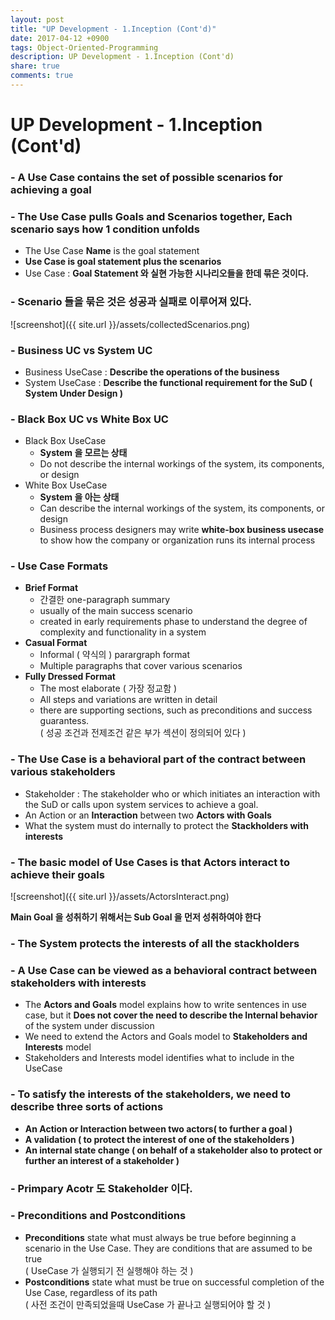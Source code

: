 ```yaml
---
layout: post
title: "UP Development - 1.Inception (Cont'd)"
date: 2017-04-12 +0900
tags: Object-Oriented-Programming
description: UP Development - 1.Inception (Cont'd)
share: true
comments: true
---
```



UP Development - 1.Inception (Cont'd)
=======
### - A Use Case contains the set of possible scenarios for achieving a goal

### - The Use Case pulls Goals and Scenarios together, Each scenario says how 1 condition unfolds
- The Use Case **Name** is the goal statement
- **Use Case is goal statement plus the scenarios**
- Use Case : **Goal Statement 와 실현 가능한 시나리오들을 한데 묶은 것이다.**

### - Scenario 들을 묶은 것은 성공과 실패로 이루어져 있다.
![screenshot]({{ site.url }}/assets/collectedScenarios.png)


### - Business UC vs System UC
- Business UseCase : **Describe the operations of the business**
- System UseCase : **Describe the functional requirement for the SuD ( System Under Design )**

### - Black Box UC vs White Box UC
- Black Box UseCase 
	- **System 을 모르는 상태**
	- Do not describe the internal workings of the system, its components, or design
- White Box UseCase
	- **System 을 아는 상태**
	- Can describe the internal workings of the system, its components, or design
	- Business process designers may write **white-box business usecase** to show how the company or organization runs its internal process

### - Use Case Formats
- **Brief Format**
	- 간결한 one-paragraph summary
	- usually of the main success scenario
	- created in early requirements phase to understand the degree of complexity and functionality in a system
- **Casual Format**
	- Informal ( 약식의 ) parargraph format
	- Multiple paragraphs that cover various scenarios
- **Fully Dressed Format**
	- The most elaborate ( 가장 정교함 )
	- All steps and variations are written in detail
	- there are supporting sections, such as preconditions and success guarantess.<br>( 성공 조건과 전제조건 같은 부가 섹션이 정의되어 있다 )

### - The Use Case is a behavioral part of the contract between various stakeholders

- Stakeholder : The stakeholder who or which initiates an interaction with the SuD or calls upon system services to achieve a goal.
- An Action or an **Interaction** between two **Actors with Goals**
- What the system must do internally to protect the **Stackholders with interests**

### - The basic model of Use Cases is that Actors interact to achieve their goals

![screenshot]({{ site.url }}/assets/ActorsInteract.png)

**Main Goal 을 성취하기 위해서는 Sub Goal 을 먼저 성취하여야 한다**

### - The System protects the interests of all the stackholders

### - A Use Case can be viewed as a behavioral contract between stakeholders with interests
- The **Actors and Goals** model explains how to write sentences in use case, but it **Does not cover the need to describe the Internal behavior** of the system under discussion
- We need to extend the Actors and Goals model to **Stakeholders and Interests** model
- Stakeholders and Interests model identifies what to include in the UseCase

### - To satisfy the interests of the stakeholders, we need to describe three sorts of actions
- **An Action or Interaction between two actors( to further a goal )**
- **A validation ( to protect the interest of one of the stakeholders )**
- **An internal state change ( on behalf of a stakeholder also to protect or further an interest of a stakeholder )**

### - Primpary Acotr 도 Stakeholder 이다.

### - Preconditions and Postconditions
- **Preconditions** state what must always be true before beginning a scenario in the Use Case. They are conditions that are assumed to be true<br>( UseCase 가 실행되기 전 실행해야 하는 것 )
- **Postconditions** state what must be true on successful completion of the Use Case, regardless of its path<br>( 사전 조건이 만족되었을때 UseCase 가 끝나고 실행되어야 할 것 )



